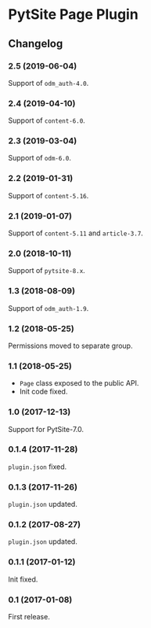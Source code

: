 # PytSite Page Plugin


## Changelog


### 2.5 (2019-06-04)

Support of `odm_auth-4.0`.


### 2.4 (2019-04-10)

Support of `content-6.0`.


### 2.3 (2019-03-04)

Support of `odm-6.0`.


### 2.2 (2019-01-31)

Support of `content-5.16`.


### 2.1 (2019-01-07)

Support of `content-5.11` and `article-3.7`.


### 2.0 (2018-10-11)

Support of `pytsite-8.x`.


### 1.3 (2018-08-09)

Support of `odm_auth-1.9`.


### 1.2 (2018-05-25)

Permissions moved to separate group.


### 1.1 (2018-05-25)

- `Page` class exposed to the public API.
- Init code fixed.


### 1.0 (2017-12-13)

Support for PytSite-7.0.


### 0.1.4 (2017-11-28)

`plugin.json` fixed.


### 0.1.3 (2017-11-26)

`plugin.json` updated.


### 0.1.2 (2017-08-27)

`plugin.json` updated.


### 0.1.1 (2017-01-12)

Init fixed.


### 0.1 (2017-01-08)

First release.
